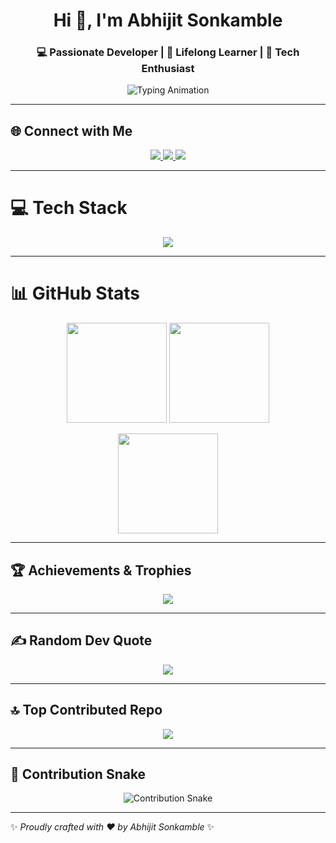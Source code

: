 <!-- Profile Header -->
<h1 align="center">Hi 👋, I'm Abhijit Sonkamble</h1>
<h3 align="center">💻 Passionate Developer | 🚀 Lifelong Learner | 🌟 Tech Enthusiast</h3>

<p align="center">
  <img src="https://readme-typing-svg.herokuapp.com?font=Fira+Code&pause=1000&center=true&vCenter=true&width=500&lines=Welcome+to+my+GitHub+Profile!;C%2B%2B+%7C+Web+Dev+%7C+Open+Source;Always+Learning+New+Things+🚀" alt="Typing Animation" />
</p>

---

## 🌐 Connect with Me
<p align="center">
  <a href="https://instagram.com/@abhi_.1326" target="_blank">
    <img src="https://img.shields.io/badge/Instagram-%23E4405F.svg?&style=for-the-badge&logo=instagram&logoColor=white"/>
  </a>
  <a href="https://linkedin.com/in/Abhijit Sonkamble" target="_blank">
    <img src="https://img.shields.io/badge/LinkedIn-%230077B5.svg?&style=for-the-badge&logo=linkedin&logoColor=white"/>
  </a>
  <a href="mailto:abhijitsonkamble01801@gmail.com" target="_blank">
    <img src="https://img.shields.io/badge/Email-D14836?style=for-the-badge&logo=gmail&logoColor=white"/>
  </a>
</p>

---

# 💻 Tech Stack
<p align="center">
  <img src="https://skillicons.dev/icons?i=cpp,html,css,js,ts,bootstrap" />
</p>

---

# 📊 GitHub Stats
<p align="center">
  <img src="https://github-readme-stats.vercel.app/api?username=Abhijit1326&theme=radical&show_icons=true&hide_border=true" height="160px"/>
  <img src="https://github-readme-streak-stats.herokuapp.com?user=Abhijit1326&theme=radical&hide_border=true" height="160px"/>
</p>

<p align="center">
  <img src="https://github-readme-stats.vercel.app/api/top-langs/?username=Abhijit1326&layout=compact&theme=radical&hide_border=true" height="160px"/>
</p>

---

## 🏆 Achievements & Trophies
<p align="center">
  <img src="https://github-profile-trophy.vercel.app/?username=Abhijit1326&theme=onedark&row=1&no-bg=true&margin-w=10" />
</p>

---

## ✍️ Random Dev Quote
<p align="center">
  <img src="https://quotes-github-readme.vercel.app/api?type=vertical&theme=dark"/>
</p>

---

## 🔝 Top Contributed Repo
<p align="center">
  <img src="https://github-contributor-stats.vercel.app/api?username=Abhijit1326&limit=5&theme=radical&combine_all_yearly_contributions=true"/>
</p>

---

## 🐍 Contribution Snake
<p align="center">
  <picture>
    <source media="(prefers-color-scheme: dark)"
            srcset="https://raw.githubusercontent.com/Abhijit1326/Abhijit1326/output/github-contribution-grid-snake-dark.svg">
    <source media="(prefers-color-scheme: light)"
            srcset="https://raw.githubusercontent.com/Abhijit1326/Abhijit1326/output/github-contribution-grid-snake.svg">
    <img alt="Contribution Snake"
         src="https://raw.githubusercontent.com/Abhijit1326/Abhijit1326/output/github-contribution-grid-snake.svg" />
  </picture>
</p>


---

✨ _Proudly crafted with ❤️ by Abhijit Sonkamble_ ✨
